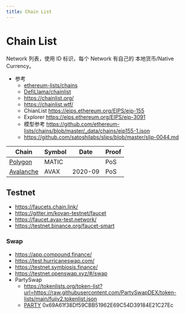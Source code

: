 ```yaml
---
title: Chain List
---
```


# Chain List

Network 列表，使用 ID 标识，每个 Network 有自己的 本地货币/Native Currency。

- 参考
  - [ethereum-lists/chains](https://github.com/ethereum-lists/chains)
  - [DefiLlama/chainlist](https://github.com/DefiLlama/chainlist)
  - https://chainlist.org/
  - https://chainlist.wtf/
  - ChianList https://eips.ethereum.org/EIPS/eip-155
  - Explorer https://eips.ethereum.org/EIPS/eip-3091
  - 模型参考 https://github.com/ethereum-lists/chains/blob/master/_data/chains/eip155-1.json
  - https://github.com/satoshilabs/slips/blob/master/slip-0044.md

| Chain                       | Symbol | Date    | Proof |
| --------------------------- | ------ | ------- | ----- |
| [Polygon](./polygon.md)     | MATIC  |         | PoS   |
| [Avalanche](./avalanche.md) | AVAX   | 2020-09 | PoS   |

## Testnet

- https://faucets.chain.link/
- https://gitter.im/kovan-testnet/faucet
- https://faucet.avax-test.network/
- https://testnet.binance.org/faucet-smart

### Swap

- https://app.compound.finance/
- https://test.hurricaneswap.com/
- https://testnet.symbiosis.finance/
- https://testnet.openswap.xyz/#/swap
- PartySwap
  - https://tokenlists.org/token-list?url=https://raw.githubusercontent.com/PartySwapDEX/token-lists/main/fujiv2.tokenlist.json
  - [PARTY](./swap/partyswap.md) 0x69A61f38Df59CBB51962E69C54D39184E21C27Ec
